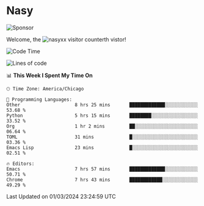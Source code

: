 # Nasy

<!--
<p align="center">
<img height="200" src="https://github-readme-stats.vercel.app/api?username=nasyxx&count_private=true&show_icons=true&theme=dracula&include_all_commits=true"/>
<img height="200" src="https://github-readme-stats.vercel.app/api/top-langs/?username=nasyxx&theme=dracula&hide=html,jupyter+notebook&count_private=true&show_icons=true"/>
</p>

  
----------------
-->

![Sponsor](https://img.shields.io/static/v1.svg?label=Sponsor&message=%E2%9D%A4&logo=GitHub&style=flat&color=pink)
 
Welcome, the ![nasyxx visitor counter](https://count.getloli.com/get/@nasyxx?theme=rule34)th vistor!
 
<!--START_SECTION:waka-->
![Code Time](http://img.shields.io/badge/Code%20Time-4%2C324%20hrs%207%20mins-blue)

![Lines of code](https://img.shields.io/badge/From%20Hello%20World%20I%27ve%20Written-6.3%20million%20lines%20of%20code-blue)

📊 **This Week I Spent My Time On** 

```text
🕑︎ Time Zone: America/Chicago

💬 Programming Languages: 
Other                    8 hrs 25 mins       █████████████░░░░░░░░░░░░   53.68 % 
Python                   5 hrs 15 mins       ████████░░░░░░░░░░░░░░░░░   33.52 % 
Org                      1 hr 2 mins         ██░░░░░░░░░░░░░░░░░░░░░░░   06.64 % 
TOML                     31 mins             █░░░░░░░░░░░░░░░░░░░░░░░░   03.36 % 
Emacs Lisp               23 mins             █░░░░░░░░░░░░░░░░░░░░░░░░   02.51 % 

🔥 Editors: 
Emacs                    7 hrs 57 mins       █████████████░░░░░░░░░░░░   50.71 % 
Chrome                   7 hrs 43 mins       ████████████░░░░░░░░░░░░░   49.29 % 
```


 Last Updated on 01/03/2024 23:24:59 UTC
<!--END_SECTION:waka-->

<!-- ![visitors](https://visitor-badge.laobi.icu/badge?page_id=nasyxx.nasyxx) -->
